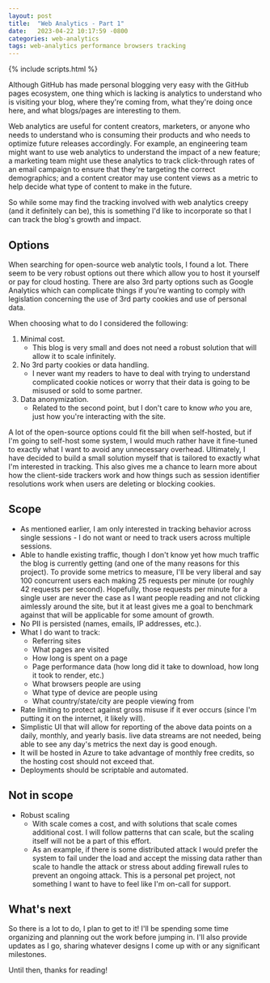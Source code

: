 ```yaml
---
layout: post
title:  "Web Analytics - Part 1"
date:   2023-04-22 10:17:59 -0800
categories: web-analytics
tags: web-analytics performance browsers tracking
---
```

{% include scripts.html %}

Although GitHub has made personal blogging very easy with the GitHub pages ecosystem, one thing which is lacking is analytics to understand who is visiting your blog, where they're coming from, what they're doing once here, and what blogs/pages are interesting to them.

Web analytics are useful for content creators, marketers, or anyone who needs to understand who is consuming their products and who needs to optimize future releases accordingly. For example, an engineering team might want to use web analytics to understand the impact of a new feature; a marketing team might use these analytics to track click-through rates of an email campaign to ensure that they're targeting the correct demographics; and a content creator may use content views as a metric to help decide what type of content to make in the future.

So while some may find the tracking involved with web analytics creepy (and it definitely can be), this is something I'd like to incorporate so that I can track the blog's growth and impact.

## Options

When searching for open-source web analytic tools, I found a lot. There seem to be very robust options out there which allow you to host it yourself or pay for cloud hosting. There are also 3rd party options such as Google Analytics which can complicate things if you're wanting to comply with legislation concerning the use of 3rd party cookies and use of personal data.

When choosing what to do I considered the following:
1. Minimal cost.
   * This blog is very small and does not need a robust solution that will allow it to scale infinitely.
2. No 3rd party cookies or data handling.
   * I never want my readers to have to deal with trying to understand complicated cookie notices or worry that their data is going to be misused or sold to some partner.
3. Data anonymization.
   * Related to the second point, but I don't care to know *who* you are, just how you're interacting with the site.

A lot of the open-source options could fit the bill when self-hosted, but if I'm going to self-host some system, I would much rather have it fine-tuned to exactly what I want to avoid any unnecessary overhead. Ultimately, I have decided to build a small solution myself that is tailored to exactly what I'm interested in tracking. This also gives me a chance to learn more about how the client-side trackers work and how things such as session identifier resolutions work when users are deleting or blocking cookies.

## Scope

* As mentioned earlier, I am only interested in tracking behavior across single sessions - I do not want or need to track users across multiple sessions.
* Able to handle existing traffic, though I don't know yet how much traffic the blog is currently getting (and one of the many reasons for this project). To provide some metrics to measure, I'll be very liberal and say 100 concurrent users each making 25 requests per minute (or roughly 42 requests per second). Hopefully, those requests per minute for a single user are never the case as I want people reading and not clicking aimlessly around the site, but it at least gives me a goal to benchmark against that will be applicable for some amount of growth.
* No PII is persisted (names, emails, IP addresses, etc.).
* What I do want to track:
   * Referring sites
   * What pages are visited
   * How long is spent on a page
   * Page performance data (how long did it take to download, how long it took to render, etc.)
   * What browsers people are using
   * What type of device are people using
   * What country/state/city are people viewing from
* Rate limiting to protect against gross misuse if it ever occurs (since I'm putting it on the internet, it likely will).
* Simplistic UI that will allow for reporting of the above data points on a daily, monthly, and yearly basis. live data streams are not needed, being able to see any day's metrics the next day is good enough.
* It will be hosted in Azure to take advantage of monthly free credits, so the hosting cost should not exceed that.
* Deployments should be scriptable and automated.

## Not in scope

* Robust scaling
   * With scale comes a cost, and with solutions that scale comes additional cost. I will follow patterns that can scale, but the scaling itself will not be a part of this effort.
   * As an example, if there is some distributed attack I would prefer the system to fail under the load and accept the missing data rather than scale to handle the attack or stress about adding firewall rules to prevent an ongoing attack. This is a personal pet project, not something I want to have to feel like I'm on-call for support.

## What's next

So there is a lot to do, I plan to get to it! I'll be spending some time organizing and planning out the work before jumping in. I'll also provide updates as I go, sharing whatever designs I come up with or any significant milestones.

Until then, thanks for reading!